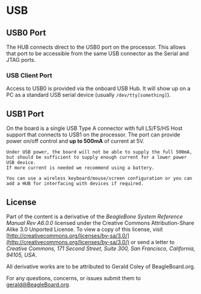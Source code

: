 # USB


## USB0 Port
The HUB connects direct to the USB0 port on the processor. This allows that port to be accessible from the same USB connector as the Serial and JTAG ports.

### USB Client Port
Access to USB0 is provided via the onboard USB Hub. It will show up on a PC as a standard USB serial device (usually `/dev/tty[something]`).

## USB1 Port
On the board is a single USB Type A connector with full LS/FS/HS Host support that connects to USB1 on the processor. The port can provide power on/off control and **up to 500mA** of current at 5V.


```
Under USB power, the board will not be able to supply the full 500mA, but should be sufficient to supply enough current for a lower power USB device.
If more current is needed we recommend using a battery.

You can use a wireless keyboard/mouse/screen configuration or you can add a HUB for interfacing with devices if required.

```

## License

Part of the content is a derivative of the *BeagleBone System Reference Manual Rev A6.0.0*  licensed under the Creative Commons Attribution-Share Alike 3.0 Unported License. To view a copy of this license, visit [http://creativecommons.org/licenses/by-sa/3.0/](http://creativecommons.org/licenses/by-sa/3.0/) or send a letter to *Creative Commons, 171 Second Street, Suite 300, San Francisco, California, 94105, USA*.

All derivative works are to be attributed to Gerald Coley of BeagleBoard.org.

For any questions, concerns, or issues submit them to gerald@BeagleBoard.org.
